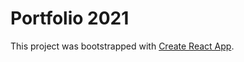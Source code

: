 # Portfolio 2021

This project was bootstrapped with [Create React App](https://github.com/facebook/create-react-app).
